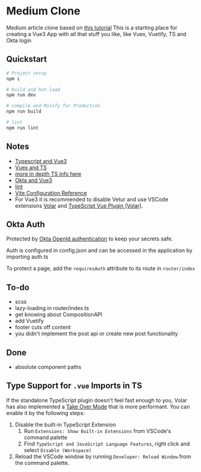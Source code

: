 # Medium Clone

Medium article clone based on [this tutorial](https://www.educative.io/courses/medium-clone-vue3)
This is a starting place for creating a Vue3 App with all that stuff you like, like Vuex, Vuetify, TS and Okta login

## Quickstart
```sh
# Project setup
npm i

# build and hot-load
npm run dev

# compile and Minify for Production
npm run build

# lint
npm run lint
```

## Notes
* [Typescript and Vue3](https://vuejs.org/guide/typescript/overview.html)
* [Vuex and TS](https://vuex.vuejs.org/guide/typescript-support.html)
* [more in depth TS info here](https://blog.logrocket.com/how-to-use-vue-3-typescript/)
* [Okta and Vue3](https://stackoverflow.com/questions/70910754/how-to-set-up-a-vue-app-with-okta-auth-with-composition-api)
* [lint](https://eslint.org/)
* [Vite Configuration Reference](https://vitejs.dev/config/)
* For Vue3 it is recommended to disable Vetur and use VSCode extensions [Volar](https://marketplace.visualstudio.com/items?itemName=Vue.volar) and [TypeScript Vue Plugin (Volar)](https://marketplace.visualstudio.com/items?itemName=Vue.vscode-typescript-vue-plugin).

## Okta Auth
Protected by [Okta OpenId authentication](https://developer.okta.com/docs/guides/sign-into-spa-redirect/vue/main/) to keep your secrets safe.

Auth is configured in config.json and can be accessed in the application by importing auth.ts

To protect a page, add the `requiresAuth` attribute to its route in `router/index`

## To-do
* scss
* lazy-loading in router/index.ts
* get knowing about CompositionAPI
* add Vuetify
* footer cuts off content
* you didn't implement the post api or create new post functionality

## Done
* absolute component paths


## Type Support for `.vue` Imports in TS
If the standalone TypeScript plugin doesn't feel fast enough to you, Volar has also implemented a [Take Over Mode](https://github.com/johnsoncodehk/volar/discussions/471#discussioncomment-1361669) that is more performant. You can enable it by the following steps:

1. Disable the built-in TypeScript Extension
    1) Run `Extensions: Show Built-in Extensions` from VSCode's command palette
    2) Find `TypeScript and JavaScript Language Features`, right click and select `Disable (Workspace)`
2. Reload the VSCode window by running `Developer: Reload Window` from the command palette.

